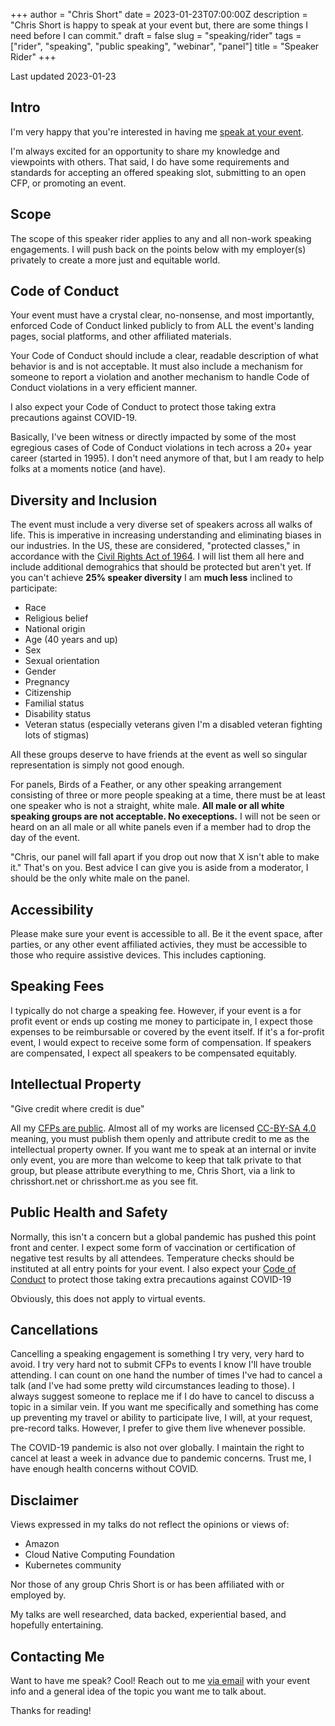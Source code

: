+++
author = "Chris Short"
date = 2023-01-23T07:00:00Z
description = "Chris Short is happy to speak at your event but, there are some things I need before I can commit."
draft = false
slug = "speaking/rider"
tags = ["rider", "speaking", "public speaking", "webinar", "panel"]
title = "Speaker Rider"
+++

Last updated 2023-01-23

## Intro

I'm very happy that you're interested in having me [speak at your event](https://chrisshort.net/speaking). 

I'm always excited for an opportunity to share my knowledge and viewpoints with others. That said, I do have some requirements and standards for accepting an offered speaking slot, submitting to an open CFP, or promoting an event.

## Scope

The scope of this speaker rider applies to any and all non-work speaking engagements. I will push back on the points below with my employer(s) privately to create a more just and equitable world.

## Code of Conduct

Your event must have a crystal clear, no-nonsense, and most importantly, enforced Code of Conduct linked publicly to from ALL the event's landing pages, social platforms, and other affiliated materials.

Your Code of Conduct should include a clear, readable description of what behavior is and is not acceptable. It must also include a mechanism for someone to report a violation and another mechanism to handle Code of Conduct violations in a very efficient manner.

I also expect your Code of Conduct to protect those taking extra precautions against COVID-19.

Basically, I've been witness or directly impacted by some of the most egregious cases of Code of Conduct violations in tech across a 20+ year career (started in 1995). I don't need anymore of that, but I am ready to help folks at a moments notice (and have).

## Diversity and Inclusion

The event must include a very diverse set of speakers across all walks of life. This is imperative in increasing understanding and eliminating biases in our industries. In the US, these are considered, "protected classes," in accordance with the [Civil Rights Act of 1964](https://www.archives.gov/milestone-documents/civil-rights-act). I will list them all here and include additional demograhics that should be protected but aren't yet. If you can't achieve **25% speaker diversity** I am **much less** inclined to participate:

- Race
- Religious belief
- National origin
- Age (40 years and up)
- Sex
- Sexual orientation
- Gender
- Pregnancy
- Citizenship
- Familial status
- Disability status
- Veteran status (especially veterans given I'm a disabled veteran fighting lots of stigmas)

All these groups deserve to have friends at the event as well so singular representation is simply not good enough.

For panels, Birds of a Feather, or any other speaking arrangement consisting of three or more people speaking at a time, there must be at least one speaker who is not a straight, white male. **All male or all white speaking groups are not acceptable. No execeptions.** I will not be seen or heard on an all male or all white panels even if a member had to drop the day of the event.

"Chris, our panel will fall apart if you drop out now that X isn't able to make it." That's on you. Best advice I can give you is aside from a moderator, I should be the only white male on the panel.

## Accessibility

Please make sure your event is accessible to all. Be it the event space, after parties, or any other event affiliated activies, they must be accessible to those who require assistive devices. This includes captioning.

## Speaking Fees

I typically do not charge a speaking fee. However, if your event is a for profit event or ends up costing me money to participate in, I expect those expenses to be reimbursable or covered by the event itself. If it's a for-profit event, I would expect to receive some form of compensation. If speakers are compensated, I expect all speakers to be compensated equitably.

## Intellectual Property

"Give credit where credit is due"

All my [CFPs are public](https://chrisshort.net/abstracts/). Almost all of my works are licensed [CC-BY-SA 4.0](https://chrisshort.net/copyright/) meaning, you must publish them openly and attribute credit to me as the intellectual property owner. If you want me to speak at an internal or invite only event, you are more than welcome to keep that talk private to that group, but please attribute everything to me, Chris Short, via a link to chrisshort.net or chrisshort.me as you see fit.

## Public Health and Safety

Normally, this isn't a concern but a global pandemic has pushed this point front and center. I expect some form of vaccination or certification of negative test results by all attendees. Temperature checks should be instituted at all entry points for your event. I also expect your [Code of Conduct](#code-of-conduct) to protect those taking extra precautions against COVID-19

Obviously, this does not apply to virtual events.

## Cancellations

Cancelling a speaking engagement is something I try very, very hard to avoid. I try very hard not to submit CFPs to events I know I'll have trouble attending. I can count on one hand the number of times I've had to cancel a talk (and I've had some pretty wild circumstances leading to those). I always suggest someone to replace me if I do have to cancel to discuss a topic in a similar vein. If you want me specifically and something has come up preventing my travel or ability to participate live, I will, at your request, pre-record talks. However, I prefer to give them live whenever possible.

The COVID-19 pandemic is also not over globally. I maintain the right to cancel at least a week in advance due to pandemic concerns. Trust me, I have enough health concerns without COVID.

## Disclaimer

Views expressed in my talks do not reflect the opinions or views of:

- Amazon
- Cloud Native Computing Foundation
- Kubernetes community

Nor those of any group Chris Short is or has been affiliated with or employed by.

My talks are well researched, data backed, experiential based, and hopefully entertaining.

## Contacting Me

Want to have me speak? Cool! Reach out to me [via email](chris+speaking@chrisshort.net) with your event info and a general idea of the topic you want me to talk about.

Thanks for reading!
